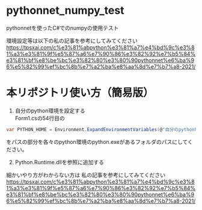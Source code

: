 # pythonnet_numpy_test
pythonnetを使ったC#でのnumpyの使用テスト

環境設定等は以下の私の記事を参考にしてみてください  
https://tpsxai.com/c%e3%81%abpython%e3%81%a7%e4%bd%9c%e3%81%a3%e3%81%9f%e5%87%a6%e7%90%86%e3%82%92%e7%b5%84%e3%81%bf%e8%be%bc%e3%82%80%e3%80%90pythonnet%e6%ba%96%e5%82%99%ef%bc%8b%e7%a2%ba%e8%aa%8d%e7%b7%a8-2021/

# 本リポジトリ使い方（簡易版）
1. 自分のpython環境を設定する  
Form1.csの54行目の

```c#:Form1.cs
var PYTHON_HOME = Environment.ExpandEnvironmentVariables(@"自分のpython環境");
```

をパスの部分を各々のpython環境のpython.exeがあるフォルダのパスにしてください。

2. Python.Runtime.dllを参照に追加する  

細かいやり方がわからない方は
私の記事を参考にしてみてください  
https://tpsxai.com/c%e3%81%abpython%e3%81%a7%e4%bd%9c%e3%81%a3%e3%81%9f%e5%87%a6%e7%90%86%e3%82%92%e7%b5%84%e3%81%bf%e8%be%bc%e3%82%80%e3%80%90pythonnet%e6%ba%96%e5%82%99%ef%bc%8b%e7%a2%ba%e8%aa%8d%e7%b7%a8-2021/

